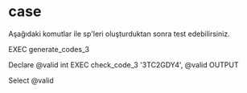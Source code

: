 # case
Aşağıdaki komutlar ile sp'leri oluşturduktan sonra test edebilirsiniz.


EXEC generate_codes_3


Declare @valid int
EXEC check_code_3 '3TC2GDY4', @valid OUTPUT

Select @valid
